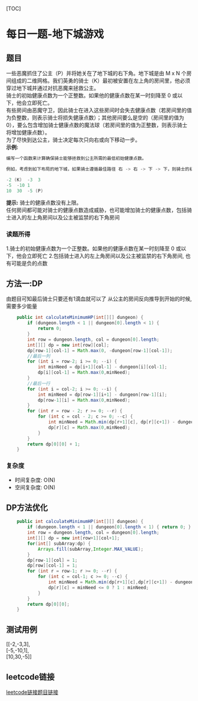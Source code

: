 [TOC]

# 每日一题-地下城游戏

## 题目
一些恶魔抓住了公主（P）并将她关在了地下城的右下角。地下城是由 M x N 个房间组成的二维网格。我们英勇的骑士（K）最初被安置在左上角的房间里，他必须穿过地下城并通过对抗恶魔来拯救公主。  
骑士的初始健康点数为一个正整数。如果他的健康点数在某一时刻降至 0 或以下，他会立即死亡。  
有些房间由恶魔守卫，因此骑士在进入这些房间时会失去健康点数（若房间里的值为负整数，则表示骑士将损失健康点数）；其他房间要么是空的（房间里的值为 0），要么包含增加骑士健康点数的魔法球（若房间里的值为正整数，则表示骑士将增加健康点数）。  
为了尽快到达公主，骑士决定每次只向右或向下移动一步。  
**示例:**  
```java
编写一个函数来计算确保骑士能够拯救到公主所需的最低初始健康点数。

例如，考虑到如下布局的地下城，如果骑士遵循最佳路径 右 -> 右 -> 下 -> 下，则骑士的初始健康点数至少为 7。

-2 (K)	-3	3
-5	-10	1
10	30	-5 (P)
```

**提示:**
骑士的健康点数没有上限。  
任何房间都可能对骑士的健康点数造成威胁，也可能增加骑士的健康点数，包括骑士进入的左上角房间以及公主被监禁的右下角房间  

### 读题所得
1.骑士的初始健康点数为一个正整数。如果他的健康点数在某一时刻降至 0 或以下，他会立即死亡
2.包括骑士进入的左上角房间以及公主被监禁的右下角房间, 也有可能是负的点数

## 方法一:DP
由题目可知最后骑士只要还有1滴血就可以了
从公主的房间反向推导到开始的时候, 需要多少能量
```java
    public int calculateMinimumHP(int[][] dungeon) {
        if (dungeon.length < 1 || dungeon[0].length < 1) {
            return 0;
        }
        int row = dungeon.length, col = dungeon[0].length;
        int[][] dp = new int[row][col];
        dp[row-1][col-1] = Math.max(0, -dungeon[row-1][col-1]);
        //最后一列
        for (int i = row-2; i >= 0; --i) {
            int minNeed = dp[i+1][col-1] - dungeon[i][col-1];
            dp[i][col-1] = Math.max(0,minNeed);
        }
        //最后一行
        for (int i = col-2; i >= 0; --i) {
            int minNeed = dp[row-1][i+1] - dungeon[row-1][i];
            dp[row-1][i] = Math.max(0,minNeed);
        }
        for (int r = row - 2; r >= 0; --r) {
            for (int c = col - 2; c >= 0; --c) {
                int minNeed = Math.min(dp[r+1][c], dp[r][c+1]) - dungeon[r][c];
                dp[r][c] = Math.max(0,minNeed);
            }
        }
        return dp[0][0] + 1;
    }
```
### 复杂度
* 时间复杂度: O(N)
* 空间复杂度: O(N)

## DP方法优化

```java
    public int calculateMinimumHP(int[][] dungeon) {
        if (dungeon.length < 1 || dungeon[0].length < 1) { return 0; }
        int row = dungeon.length, col = dungeon[0].length;
        int[][] dp = new int[row+1][col+1];
        for(int[] subArray:dp) {
            Arrays.fill(subArray,Integer.MAX_VALUE);
        }
        dp[row-1][col] = 1;
        dp[row][col-1] = 1;
        for (int r = row-1; r >= 0; --r) {
            for (int c = col-1; c >= 0; --c) {
                int minNeed = Math.min(dp[r+1][c],dp[r][c+1]) - dungeon[r][c];
                dp[r][c] = minNeed <= 0 ? 1 : minNeed;
            }
        }
        return dp[0][0];
    }
```



## 测试用例
[[-2,-3,3],  
[-5,-10,1],  
[10,30,-5]]  

## leetcode链接
[leetcode链接题目链接](https://leetcode-cn.com/problems/dungeon-game/)  